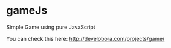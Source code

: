 # gameJs
Simple Game using pure JavaScript

You can check this here: http://develobora.com/projects/game/
